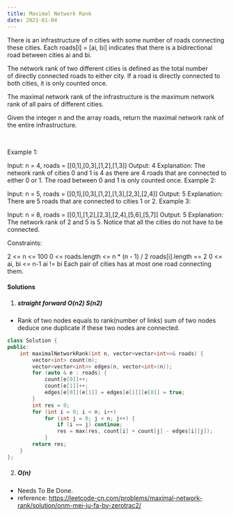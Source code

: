 ```yaml
---
title: Maximal Network Rank
date: 2021-01-04
---
```

There is an infrastructure of n cities with some number of roads connecting these cities. Each roads[i] = [ai, bi] indicates that there is a bidirectional road between cities ai and bi.

The network rank of two different cities is defined as the total number of directly connected roads to either city. If a road is directly connected to both cities, it is only counted once.

The maximal network rank of the infrastructure is the maximum network rank of all pairs of different cities.

Given the integer n and the array roads, return the maximal network rank of the entire infrastructure.

 

Example 1:



Input: n = 4, roads = [[0,1],[0,3],[1,2],[1,3]]
Output: 4
Explanation: The network rank of cities 0 and 1 is 4 as there are 4 roads that are connected to either 0 or 1. The road between 0 and 1 is only counted once.
Example 2:



Input: n = 5, roads = [[0,1],[0,3],[1,2],[1,3],[2,3],[2,4]]
Output: 5
Explanation: There are 5 roads that are connected to cities 1 or 2.
Example 3:

Input: n = 8, roads = [[0,1],[1,2],[2,3],[2,4],[5,6],[5,7]]
Output: 5
Explanation: The network rank of 2 and 5 is 5. Notice that all the cities do not have to be connected.
 

Constraints:

2 <= n <= 100
0 <= roads.length <= n * (n - 1) / 2
roads[i].length == 2
0 <= ai, bi <= n-1
ai != bi
Each pair of cities has at most one road connecting them.


#### Solutions

1. ##### straight forward O(n2) S(n2)

- Rank of two nodes equals to rank(number of links) sum of two nodes deduce one duplicate if these two nodes are connected.

```cpp
class Solution {
public:
    int maximalNetworkRank(int n, vector<vector<int>>& roads) {
        vector<int> count(n);
        vector<vector<int>> edges(n, vector<int>(n));
        for (auto & e : roads) {
            count[e[0]]++;
            count[e[1]]++;
            edges[e[0]][e[1]] = edges[e[1]][e[0]] = true;
        }
        int res = 0;
        for (int i = 0; i < n; i++)
            for (int j = 0; j < n; j++) {
                if (i == j) continue;
                res = max(res, count[i] + count[j] - edges[i][j]);
            }
        return res;
    }
};

```

2. ##### O(n)

- Needs To Be Done.
- reference: https://leetcode-cn.com/problems/maximal-network-rank/solution/onm-mei-ju-fa-by-zerotrac2/